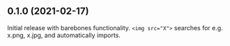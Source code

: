 ## 0.1.0 (2021-02-17)

Initial release with barebones functionality. `<img src="X">` searches for e.g. x.png, x.jpg, and automatically imports.
